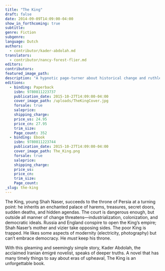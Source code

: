 ```yaml
---
title: "The King"
draft: false
date: 2014-09-09T14:09:00-04:00
show_in_forthcoming: true
subtitle:
genre: Fiction
subgenre:
language: Dutch
authors:
  - contributor/kader-abdolah.md
translators:
  - contributor/nancy-forest-flier.md
editors:
contributors:
featured_image_path:
description: "A hypnotic page-turner about historical change and ruthless palace intrigue in Persia, c. 1848 "
editions:
  - binding: Paperback
    isbn: 9780811223737
    publication_date: 2015-10-27T14:09:00-04:00
    cover_image_path: /uploads/TheKingCover.jpg
    forsale: true
    saleprice:
    shipping_charge:
    price_us: 24.95
    price_cn: 27.95
    trim_size:
    Page_count: 352
  - binding: Ebook
    isbn: 9780811223744
    publication_date: 2015-10-27T14:09:00-04:00
    cover_image_path: The_King.png
    forsale: true
    saleprice:
    shipping_charge:
    price_us:
    price_cn:
    trim_size:
    Page_count:
_slug: the-king
---
```


The King, young Shah Naser, succeeds to the throne of Persia at a turning point: he inherits an enchanted palace of harems, treasures, secret doors, sudden deaths, and hidden agendas. The court is dangerous enough, but outside all manner of change threatens—industrialization, colonization, and democratic ideals. Russia and England conspire to open the King’s empire; Shah Naser’s mother and vizier take opposing sides. The poor King is trapped. He likes some aspects of modernity (electricity, photography) but can’t embrace democracy. He _must_ keep his throne.

With this gleaming and seemingly simple story, Kader Abdolah, the acclaimed Iranian émigré novelist, speaks of deeper truths. A novel that has many timely things to say about eras of upheaval, The King is an unforgettable book.


